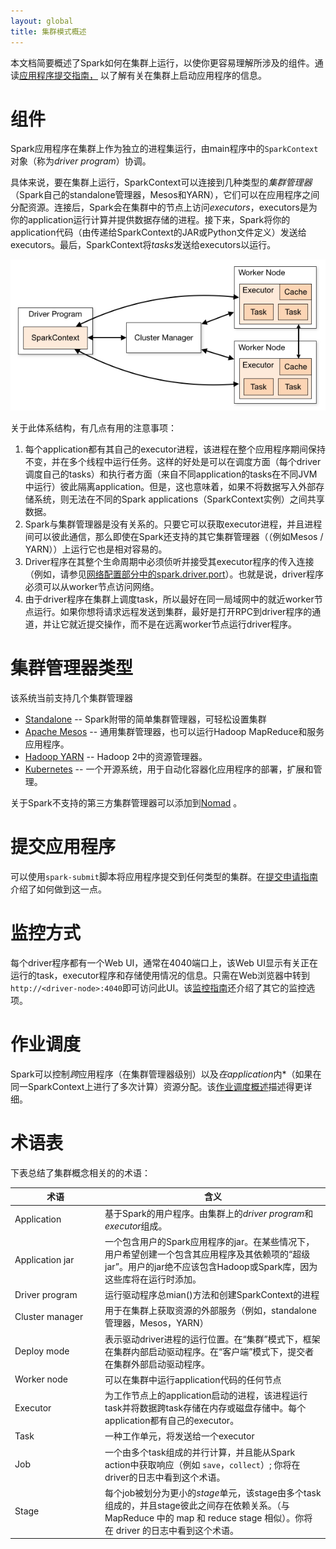 ```yaml
---
layout: global
title: 集群模式概述
---
```


本文档简要概述了Spark如何在集群上运行，以使你更容易理解所涉及的组件。通读[应用程序提交指南，](submitting-applications.html) 以了解有关在集群上启动应用程序的信息。

# 组件

Spark应用程序在集群上作为独立的进程集运行，由main程序中的`SparkContext`对象（称为*driver program*）协调。

具体来说，要在集群上运行，SparkContext可以连接到几种类型的*集群管理器* （Spark自己的standalone管理器，Mesos和YARN），它们可以在应用程序之间分配资源。连接后，Spark会在集群中的节点上访问*executors*，executors是为你的application运行计算并提供数据存储的进程。接下来，Spark将你的application代码（由传递给SparkContext的JAR或Python文件定义）发送给executors。最后，SparkContext将*tasks*发送给executors以运行。

<p style="text-align: center;">
  <img src="img/cluster-overview.png" title="Spark cluster components" alt="Spark cluster components" />
</p>

关于此体系结构，有几点有用的注意事项：

1. 每个application都有其自己的executor进程，该进程在整个应用程序期间保持不变，并在多个线程中运行任务。这样的好处是可以在调度方面（每个driver调度自己的tasks）和执行者方面（来自不同application的tasks在不同JVM中运行）彼此隔离application。但是，这也意味着，如果不将数据写入外部存储系统，则无法在不同的Spark applications（SparkContext实例）之间共享数据。
2. Spark与集群管理器是没有关系的。只要它可以获取executor进程，并且进程间可以彼此通信，那么即使在Spark还支持的其它集群管理器（（例如Mesos / YARN））上运行它也是相对容易的。
3. Driver程序在其整个生命周期中必须侦听并接受其executor程序的传入连接（例如，请参见[网络配置部分中的spark.driver.port](configuration.html#networking)）。也就是说，driver程序必须可以从worker节点访问网络。
4. 由于driver程序在集群上调度task，所以最好在同一局域网中的就近worker节点运行。如果你想将请求远程发送到集群，最好是打开RPC到driver程序的通道，并让它就近提交操作，而不是在远离worker节点运行driver程序。

# 集群管理器类型

该系统当前支持几个集群管理器

* [Standalone](spark-standalone.html) -- Spark附带的简单集群管理器，可轻松设置集群
* [Apache Mesos](running-on-mesos.html) -- 通用集群管理器，也可以运行Hadoop MapReduce和服务应用程序。
* [Hadoop YARN](running-on-yarn.html) -- Hadoop 2中的资源管理器。
* [Kubernetes](running-on-kubernetes.html) -- 一个开源系统，用于自动化容器化应用程序的部署，扩展和管理。

关于Spark不支持的第三方集群管理器可以添加到[Nomad](https://github.com/hashicorp/nomad-spark) 。

# 提交应用程序

可以使用`spark-submit`脚本将应用程序提交到任何类型的集群。在[提交申请指南](submitting-applications.html)介绍了如何做到这一点。

# 监控方式

每个driver程序都有一个Web UI，通常在4040端口上，该Web UI显示有关正在运行的task，executor程序和存储使用情况的信息。只需在Web浏览器中转到`http://<driver-node>:4040`即可访问此UI。该[监控指南](monitoring.html)还介绍了其它的监控选项。

# 作业调度

Spark可以控制*跨*应用程序（在集群管理器级别）以及*在application*内*（如果在同一SparkContext上进行了多次计算）资源分配。该[作业调度概述](job-scheduling.html)描述得更详细。

# 术语表

下表总结了集群概念相关的的术语：

<table class="table">
  <thead>
    <tr><th style="width: 130px;">术语</th><th>含义</th></tr>
  </thead>
  <tbody>
    <tr>
      <td>Application</td>
      <td>基于Spark的用户程序。由集群上的<em>driver program</em>和<em>executor</em>组成。
</td>
    </tr>
    <tr>
      <td>Application jar</td>
      <td>
一个包含用户的Spark应用程序的jar。在某些情况下，用户希望创建一个包含其应用程序及其依赖项的“超级jar”。用户的jar绝不应该包含Hadoop或Spark库，因为这些库将在运行时添加。      </td>
    </tr>
    <tr>
      <td>Driver program</td>
      <td>运行驱动程序总mian()方法和创建SparkContext的进程</td>
    </tr>
    <tr>
      <td>Cluster manager</td>
      <td>用于在集群上获取资源的外部服务（例如，standalone管理器，Mesos，YARN）</td>
    </tr>
    <tr>
      <td>Deploy mode</td>
      <td>表示驱动driver进程的运行位置。在“集群”模式下，框架在集群内部启动驱动程序。在“客户端”模式下，提交者在集群外部启动驱动程序。</td>
    </tr>
    <tr>
      <td>Worker node</td>
      <td>可以在集群中运行application代码的任何节点</td>
    </tr>
    <tr>
      <td>Executor</td>
      <td>为工作节点上的application启动的进程，该进程运行task并将数据跨task存储在内存或磁盘存储中。每个application都有自己的executor。</td>
    </tr>
    <tr>
      <td>Task</td>
      <td>一种工作单元，将发送给一个executor</td>
    </tr>
    <tr>
      <td>Job</td>
      <td>一个由多个task组成的并行计算，并且能从Spark action中获取响应（例如 <code>save</code>，<code>collect</code>）; 你将在driver的日志中看到这个术语。</td>
    </tr>
    <tr>
      <td>Stage</td>
      <td>每个job被划分为更小的<em>stage</em>单元，该stage由多个task组成的，并且stage彼此之间存在依赖关系。（与 MapReduce 中的 map 和 reduce stage 相似）。你将在 driver 的日志中看到这个术语。</td>
    </tr>
  </tbody>
</table>